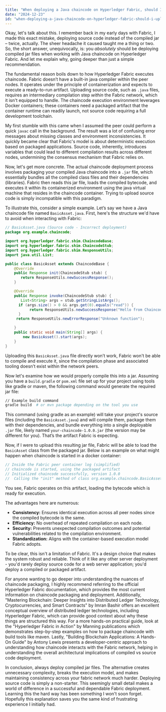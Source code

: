 ```yaml
---
title: "When deploying a Java chaincode on Hyperledger Fabric, should I upload source code or compiled JAR files?"
date: "2024-12-23"
id: "when-deploying-a-java-chaincode-on-hyperledger-fabric-should-i-upload-source-code-or-compiled-jar-files"
---
```


Okay, let's talk about this. I remember back in my early days with Fabric, I made this exact mistake, deploying source code instead of the compiled jar – twice, actually. The sheer headache it caused taught me a thing or two. So, the short answer, unequivocally, is: you *absolutely* should be deploying compiled jar files when working with Java chaincode on Hyperledger Fabric. And let me explain why, going deeper than just a simple recommendation.

The fundamental reason boils down to how Hyperledger Fabric executes chaincode. Fabric doesn’t have a built-in java compiler within the peer nodes. It operates under the principle of containerization and expects to execute a ready-to-run artifact. Uploading source code, such as `.java` files, requires an intermediary compilation step *within* the Fabric network, which it isn't equipped to handle. The chaincode execution environment leverages Docker containers; these containers need a packaged artifact that the container runtime can readily launch, not source code requiring a full development toolchain.

My first stumble with this came when I assumed the peer could perform a quick `javac` call in the background. The result was a lot of confusing error messages about missing classes and environment inconsistencies. It quickly became clear that Fabric's model is about deterministic execution based on packaged applications. Source code, inherently, introduces variables that could lead to different compilation results across different nodes, undermining the consensus mechanism that Fabric relies on.

Now, let's get more concrete. The actual chaincode deployment process involves packaging your compiled Java chaincode into a `.jar` file, which essentially bundles all the compiled class files and their dependencies (libraries). Fabric then reads this jar file, loads the compiled bytecode, and executes it within its containerized environment using the java virtual machine that resides in the chaincode container. Trying to upload source code is simply incompatible with this paradigm.

To illustrate this, consider a simple example. Let’s say we have a Java chaincode file named `BasicAsset.java`. First, here's the structure we'd have to avoid when interacting with Fabric:

```java
// BasicAsset.java (Source code - Incorrect deployment)
package org.example.chaincode;

import org.hyperledger.fabric.shim.ChaincodeBase;
import org.hyperledger.fabric.shim.ChaincodeStub;
import org.hyperledger.fabric.shim.ResponseUtils;
import java.util.List;

public class BasicAsset extends ChaincodeBase {
    @Override
    public Response init(ChaincodeStub stub) {
       return ResponseUtils.newSuccessResponse();
    }

    @Override
    public Response invoke(ChaincodeStub stub) {
       List<String> args = stub.getStringListArgs();
      if (args.size() > 0 && args.get(0).equals("read")) {
           return ResponseUtils.newSuccessResponse("Hello from Chaincode!");
      }
     return ResponseUtils.newErrorResponse("Unknown function");

    }
    public static void main(String[] args) {
        new BasicAsset().start(args);
    }
}
```

Uploading this `BasicAsset.java` file directly won’t work, Fabric won't be able to compile and execute it, since the compilation phase and associated tooling doesn’t exist within the network peers.

Now let's examine how we would properly compile this into a jar. Assuming you have a `build.gradle` or `pom.xml` file set up for your project using tools like gradle or maven, the following command would generate the required jar file:
```bash
// Example build command
gradle build  # or mvn package depending on the tool you use

```

This command (using gradle as an example) will take your project's source files (including the `BasicAsset.java`) and will compile them, package them with their dependencies, and bundle everything into a single deployable `.jar` file, likely named `your-chaincode-1.0.0.jar` (the version may be different for you). That’s the artifact Fabric is expecting.

Now, if I were to upload this resulting jar file, Fabric will be able to load the `BasicAsset` class from the packaged jar. Below is an example on what might happen when chaincode is started in a docker container:

```java
// Inside the Fabric peer container log (simplified)
// chaincode is started, using the packaged artifact
// Initialized chaincode successfully, version 1.0.0
//  Calling the "init" method of class org.example.chaincode.BasicAsset

```

You see, Fabric operates on this artifact, loading the bytecode which is ready for execution.

The advantages here are numerous:

*   **Consistency:** Ensures identical execution across all peer nodes since the compiled bytecode is the same.
*   **Efficiency:** No overhead of repeated compilation on each node.
*   **Security:** Prevents unexpected compilation outcomes and potential vulnerabilities related to the compilation environment.
*   **Standardization:** Aligns with the container-based execution model Fabric adopts.

To be clear, this isn't a limitation of Fabric. It's a design choice that makes the system robust and reliable. Think of it like any other server deployment - you'd rarely deploy source code for a web server application; you'd deploy a compiled or packaged artifact.

For anyone wanting to go deeper into understanding the nuances of chaincode packaging, I highly recommend referring to the official Hyperledger Fabric documentation, which provides the most current information on chaincode packaging and deployment. Additionally, "Mastering Blockchain: Deeper Insights into Distributed Ledger Technology, Cryptocurrencies, and Smart Contracts" by Imran Bashir offers an excellent conceptual overview of distributed ledger technologies, including Hyperledger Fabric, which can provide good context about why these things are structured this way. For a more hands-on practical guide, look at the "Hyperledger Fabric in Action" by Manning publications which demonstrates step-by-step examples on how to package chaincode with build tools like maven. Lastly, "Building Blockchain Applications: A Hands-On Guide" by Antony Lewis presents a developer-centric approach to understanding how chaincode interacts with the Fabric network, helping in understanding the overall architectural implications of compiled vs source code deployment.

In conclusion, always deploy compiled jar files. The alternative creates unnecessary complexity, breaks the execution model, and makes maintaining consistency across your fabric network much harder. Deploying source code is simply a non-starter. This seemingly small detail makes a world of difference in a successful and dependable Fabric deployment. Learning this the hard way has been something I won't soon forget. Hopefully this explanation saves you the same kind of frustrating experience I initially had.
